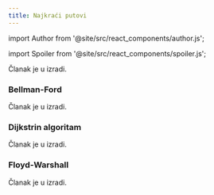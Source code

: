 ```yaml
---
title: Najkraći putovi
---
```


import Author from '@site/src/react_components/author.js';

import Spoiler from '@site/src/react_components/spoiler.js';

<Author authorName='Ime Prezime' githubUsername='x-fer'/>

Članak je u izradi.

### Bellman-Ford

Članak je u izradi.

### Dijkstrin algoritam

Članak je u izradi.

### Floyd-Warshall

Članak je u izradi.
